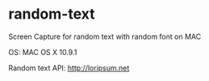 random-text
===========

Screen Capture for random text with random font on MAC

OS: MAC OS X 10.9.1

Random text API: http://loripsum.net
